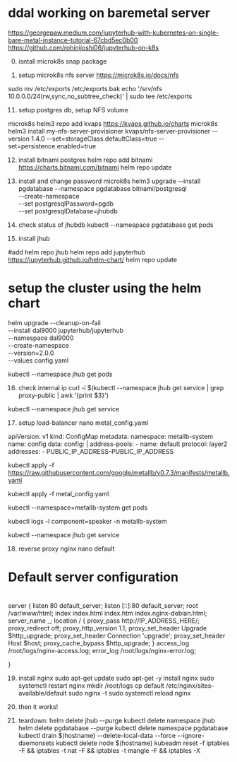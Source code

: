 # ddal working on baremetal server



https://georgepaw.medium.com/jupyterhub-with-kubernetes-on-single-bare-metal-instance-tutorial-67cbd5ec0b00
https://github.com/rohinijoshi06/jupyterhub-on-k8s

0. isntall microk8s snap package

1. setup microk8s nfs server
https://microk8s.io/docs/nfs

sudo mv /etc/exports /etc/exports.bak
echo '/srv/nfs 10.0.0.0/24(rw,sync,no_subtree_check)' | sudo tee /etc/exports

11. setup postgres db, setup NFS volume

microk8s helm3 repo add kvaps https://kvaps.github.io/charts
microk8s helm3 install my-nfs-server-provisioner kvaps/nfs-server-provisioner --version 1.4.0 --set=storageClass.defaultClass=true --set=persistence.enabled=true


12. install bitnami postgres
helm repo add bitnami https://charts.bitnami.com/bitnami
helm repo update

13. install and change password
microk8s helm3 upgrade --install pgdatabase --namespace pgdatabase bitnami/postgresql \
--create-namespace \
--set postgresqlPassword=pgdb \
--set postgresqlDatabase=jhubdb

14. check status of jhubdb
kubectl --namespace pgdatabase get pods

15. install jhub

#add helm repo jhub
 helm repo add jupyterhub https://jupyterhub.github.io/helm-chart/
 helm repo update



# setup the cluster using the helm chart

 helm upgrade --cleanup-on-fail \
  --install dal9000 jupyterhub/jupyterhub \
  --namespace dal9000 \
  --create-namespace \
  --version=2.0.0 \
  --values config.yaml


kubectl --namespace jhub get pods

16. check internal ip
curl -i $(kubectl --namespace jhub get service | grep proxy-public | awk '{print $3}')

kubectl --namespace jhub get service


17. setup load-balancer
nano metal_config.yaml

apiVersion: v1
kind: ConfigMap
metadata:
  namespace: metallb-system
  name: config
data:
  config: |
    address-pools:
    - name: default
      protocol: layer2
      addresses:
      - PUBLIC_IP_ADDRESS-PUBLIC_IP_ADDRESS

kubectl apply -f https://raw.githubusercontent.com/google/metallb/v0.7.3/manifests/metallb.yaml

kubectl apply -f metal_config.yaml


kubectl --namespace=metallb-system get pods

kubectl logs -l component=speaker -n metallb-system


kubectl --namespace jhub get service

18. reverse proxy nginx
nano default

# Default server configuration
#

server {
    listen 80 default_server;
    listen [::]:80 default_server;
    root /var/www/html;
    index index.html index.htm index.nginx-debian.html;
    server_name _;
    location / {
        proxy_pass http://IP_ADDRESS_HERE/;
        proxy_redirect off;
        proxy_http_version 1.1;
        proxy_set_header Upgrade $http_upgrade;
        proxy_set_header Connection 'upgrade';
        proxy_set_header Host $host;
        proxy_cache_bypass $http_upgrade;
    }
    access_log /root/logs/nginx-access.log;
    error_log /root/logs/nginx-error.log;

}

19. install nginx
sudo apt-get update
sudo apt-get -y install nginx
sudo systemctl restart nginx
mkdir /root/logs
cp default /etc/nginx/sites-available/default
sudo nginx -t
sudo systemctl reload nginx

20. then it works!


21. teardown:
helm delete jhub --purge
kubectl delete namespace jhub
helm delete pgdatabase --purge
kubectl delete namespace pgdatabase
kubectl drain $(hostname) --delete-local-data --force --ignore-daemonsets
kubectl delete node $(hostname)
kubeadm reset -f
iptables -F && iptables -t nat -F && iptables -t mangle -F && iptables -X

